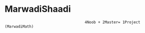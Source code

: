 # MarwadiShaadi










                                        4Noob + 2Master= 1Project (MarwadiMath)
